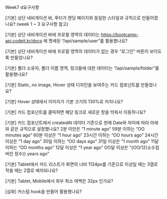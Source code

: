 Week7 d요구사항

[기본] 상단 네비게이션 바, 푸터가 랜딩 페이지와 동일한 스타일과 규칙으로 만들어졌나요? (week 1 ~ 3 요구사항 참고)

[기본] 상단 네비게이션 바에 프로필 영역의 데이터는 https://bootcamp-api.codeit.kr/docs 에 명세된 “/api/sample/user”를 활용했나요?

[기본] 상단 네비게이션 바에 프로필 영역의 데이터가 없는 경우 “로그인” 버튼이 보이도록 만들었나요?

[기본] 폴더 소유자, 폴더 이름 영역, 링크들에 대한 데이터는 “/api/sample/folder”를 활용했나요?

[기본] Static, no image, Hover 상태 디자인을 보여주는 카드 컴포넌트를 만들었나요?

[기본] Hover 상태에서 이미지가 기본 크기의 130%로 커지나요?

[기본] 카드 컴포넌트를 클릭하면 해당 링크로 새로운 창을 띄워서 이동하나요?

[기본] 카드 컴포넌트에서 createdAt 데이터 기준으로 현재 Date와 차이에 따라 아래와 같은 규칙으로 설정했나요?
2분 미만은 “1 minute ago”
59분 이하는 “OO minutes ago”
60분 이상은 “1 hour ago”
23시간 이하는 “OO hours ago”
24시간 이상은 “1 day ago”
30일 이하는 “OO days ago”
31일 이상은 “1 month ago”
11달 이하는 “OO months ago”
12달 이상은 “1 year ago”
OO달 이상은 “{OO/12(소수점 버린 정수)} years ago”

[기본] Tablet에서 카드 리스트가 화면의 너비 1124px를 기준으로 이상일 때는 3열로 작을 때는 2열로 배치되나요?

[기본] Tablet, Mobile에서 좌우 최소 여백은 32px 인가요?

[심화] 커스텀 hook을 만들어 활용했나요?
